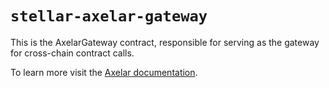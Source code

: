 # `stellar-axelar-gateway`

This is the AxelarGateway contract, responsible for serving as the gateway for cross-chain contract calls.

To learn more visit the [Axelar documentation](https://docs.axelar.dev/dev/general-message-passing/stellar-gmp/intro/#stellar-gateway).
